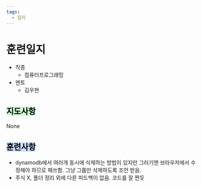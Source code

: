 ```yaml
---
tags:
  - 일지
---
```

# 훈련일지

- 직종
	- 컴퓨터프로그래밍
- 멘토
	- 김우현
## <mark style="background: #BBFABBA6;">지도사항</mark>

None

## <mark style="background: #ADCCFFA6;">훈련사항</mark>

- dynamodb에서 여러개 동시에 삭제하는 방법이 있지만 그러기엔 브라우저에서 수정해야 하므로 패쓰함. 그냥 그룹만 삭제하도록 조언 받음.
- 주식 X, 폴더 정리 외에 다른 피드백이 없음. 코드를 잘 짠듯